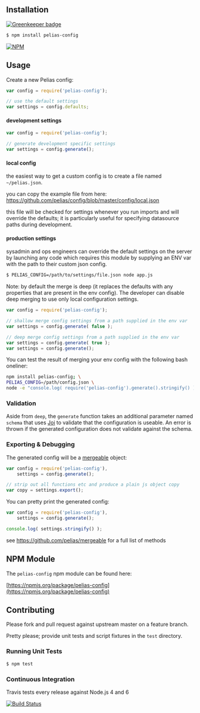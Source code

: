 ## Installation

[![Greenkeeper badge](https://badges.greenkeeper.io/pelias/config.svg)](https://greenkeeper.io/)

```bash
$ npm install pelias-config
```

[![NPM](https://nodei.co/npm/pelias-config.png?downloads=true&stars=true)](https://nodei.co/npm/pelias-config)

## Usage

Create a new Pelias config:

```javascript
var config = require('pelias-config');

// use the default settings
var settings = config.defaults;
```

#### development settings

```javascript
var config = require('pelias-config');

// generate development specific settings
var settings = config.generate();
```

#### local config

the easiest way to get a custom config is to create a file named `~/pelias.json`.

you can copy the example file from here: https://github.com/pelias/config/blob/master/config/local.json

this file will be checked for settings whenever you run imports and will override the defaults; it is particularly useful for specifying datasource paths during development.

#### production settings

sysadmin and ops engineers can override the default settings on the server by launching any code which requires this module by supplying an ENV var with the path to their custom json config.

```bash
$ PELIAS_CONFIG=/path/to/settings/file.json node app.js
```

Note: by default the merge is deep (it replaces the defaults with any properties that are present in the env config).
The developer can disable deep merging to use only local configuration settings.

```javascript
var config = require('pelias-config');

// shallow merge config settings from a path supplied in the env var
var settings = config.generate( false );

// deep merge config settings from a path supplied in the env var
var settings = config.generate( true );
var settings = config.generate();
```

You can test the result of merging your env config with the following bash oneliner:
```bash
npm install pelias-config; \
PELIAS_CONFIG=/path/config.json \
node -e "console.log( require('pelias-config').generate().stringify() );";
```

### Validation

Aside from `deep`, the `generate` function takes an additional parameter named `schema` that uses [Joi](https://www.npmjs.com/package/joi) to validate that the configuration is useable.  An error is thrown if the generated configuration does not validate against the schema.  

### Exporting & Debugging

The generated config will be a [mergeable](https://github.com/pelias/mergeable) object:

```javascript
var config = require('pelias-config'),
    settings = config.generate();

// strip out all functions etc and produce a plain js object copy
var copy = settings.export();
```

You can pretty print the generated config:

```javascript
var config = require('pelias-config'),
    settings = config.generate();

console.log( settings.stringify() );
```

see https://github.com/pelias/mergeable for a full list of methods

## NPM Module

The `pelias-config` npm module can be found here:

[https://npmjs.org/package/pelias-config](https://npmjs.org/package/pelias-config)

## Contributing

Please fork and pull request against upstream master on a feature branch.

Pretty please; provide unit tests and script fixtures in the `test` directory.

### Running Unit Tests

```bash
$ npm test
```

### Continuous Integration

Travis tests every release against Node.js 4 and 6

[![Build Status](https://travis-ci.org/pelias/config.png?branch=master)](https://travis-ci.org/pelias/config)
